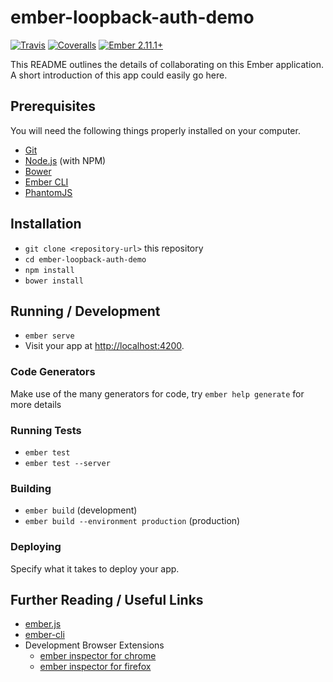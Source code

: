 # ember-loopback-auth-demo
[![Travis](https://img.shields.io/travis/randallmorey/ember-loopback-auth-demo.svg?style=flat-square)](https://travis-ci.org/randallmorey/ember-loopback-auth-demo)
[![Coveralls](https://img.shields.io/coveralls/randallmorey/ember-loopback-auth-demo.svg?style=flat-square)](https://coveralls.io/github/randallmorey/ember-loopback-auth-demo)
[![Ember 2.11.1+](https://img.shields.io/badge/ember-2.11.1+-orange.svg?style=flat-square)](https://github.com/ember-cli/ember-cli/tree/v2.11.1)

This README outlines the details of collaborating on this Ember application.
A short introduction of this app could easily go here.

## Prerequisites

You will need the following things properly installed on your computer.

* [Git](https://git-scm.com/)
* [Node.js](https://nodejs.org/) (with NPM)
* [Bower](https://bower.io/)
* [Ember CLI](https://ember-cli.com/)
* [PhantomJS](http://phantomjs.org/)

## Installation

* `git clone <repository-url>` this repository
* `cd ember-loopback-auth-demo`
* `npm install`
* `bower install`

## Running / Development

* `ember serve`
* Visit your app at [http://localhost:4200](http://localhost:4200).

### Code Generators

Make use of the many generators for code, try `ember help generate` for more details

### Running Tests

* `ember test`
* `ember test --server`

### Building

* `ember build` (development)
* `ember build --environment production` (production)

### Deploying

Specify what it takes to deploy your app.

## Further Reading / Useful Links

* [ember.js](http://emberjs.com/)
* [ember-cli](https://ember-cli.com/)
* Development Browser Extensions
  * [ember inspector for chrome](https://chrome.google.com/webstore/detail/ember-inspector/bmdblncegkenkacieihfhpjfppoconhi)
  * [ember inspector for firefox](https://addons.mozilla.org/en-US/firefox/addon/ember-inspector/)
